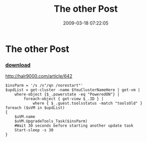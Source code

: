 ﻿---
pid:            964
poster:         Not My Name
title:          The other Post
date:           2009-03-18 07:22:05
format:         posh
parent:         0
parent:         0

---

# The other Post

### [download](964.ps1)

http://halr9000.com/article/642

```posh
$insParm = '/s /v"/qn /norestart"' 
$updList = get-cluster -name $YouClusterNameHere | get-vm |
	where-object {$_.powerstate -eq "PoweredON"} |
		foreach-object { get-view $_.ID } |
			where { $_.guest.toolsstatus -match "toolsOld" } 
foreach ($uVM in $updList) 
{
	$uVM.name 
	$uVM.UpgradeTools_Task($insParm) 
	#Wait 30 seconds before starting another update task 
	Start-sleep -s 30 
}
```

